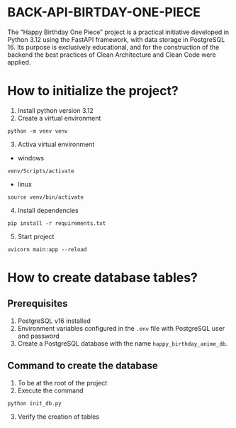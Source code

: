 # BACK-API-BIRTDAY-ONE-PIECE

The “Happy Birthday One Piece” project is a practical initiative developed in Python 3.12 using the FastAPI framework, with data storage in PostgreSQL 16.
Its purpose is exclusively educational, and for the construction of the backend the best practices of Clean Architecture and Clean Code were applied.

# How to initialize the project?

1. Install python version 3.12
2. Create a virtual environment 
```
python -m venv venv
```
3. Activa virtual environment
- windows
```
venv/Scripts/activate
```
- linux
```
source venv/bin/activate
```
4. Install dependencies
```
pip install -r requirements.txt
```
5. Start project
```
uvicorn main:app --reload
```
# How to create database tables?

## Prerequisites
1. PostgreSQL v16 installed
2. Environment variables configured in the `.env` file with PostgreSQL user and password
3. Create a PostgreSQL database with the name `happy_birthday_anime_db`.

## Command to create the database
1. To be at the root of the project
2. Execute the command
```
python init_db.py
```
3. Verify the creation of tables